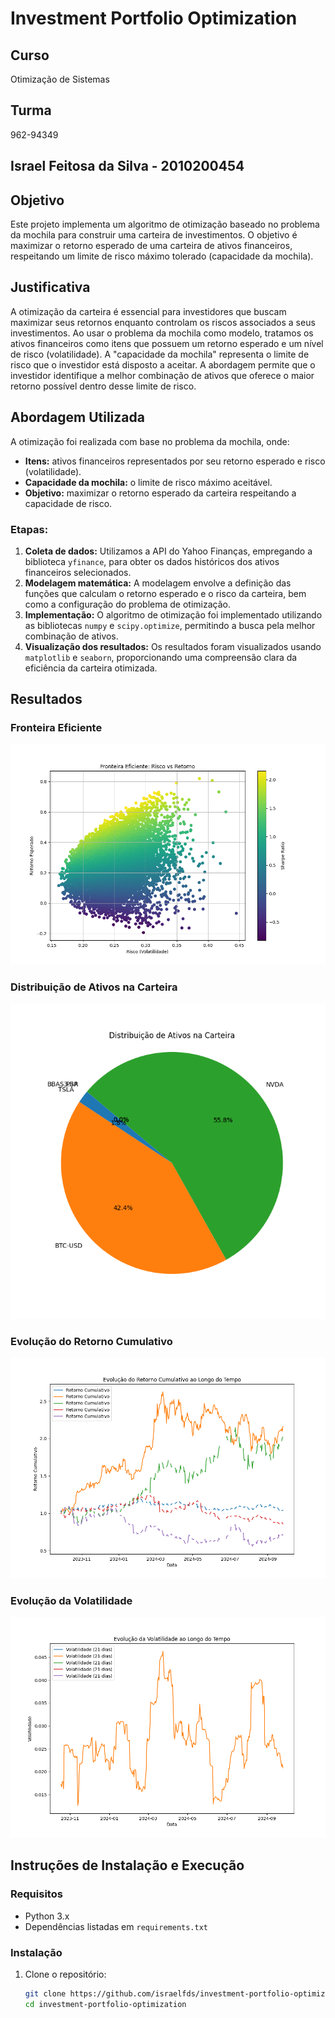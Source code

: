 # Investment Portfolio Optimization

## Curso
Otimização de Sistemas 
## Turma
962-94349
## Israel Feitosa da Silva - 2010200454


## Objetivo

Este projeto implementa um algoritmo de otimização baseado no problema da mochila para construir uma carteira de investimentos. O objetivo é maximizar o retorno esperado de uma carteira de ativos financeiros, respeitando um limite de risco máximo tolerado (capacidade da mochila).

## Justificativa

A otimização da carteira é essencial para investidores que buscam maximizar seus retornos enquanto controlam os riscos associados a seus investimentos. Ao usar o problema da mochila como modelo, tratamos os ativos financeiros como itens que possuem um retorno esperado e um nível de risco (volatilidade). A "capacidade da mochila" representa o limite de risco que o investidor está disposto a aceitar. A abordagem permite que o investidor identifique a melhor combinação de ativos que oferece o maior retorno possível dentro desse limite de risco.

## Abordagem Utilizada

A otimização foi realizada com base no problema da mochila, onde:
- **Itens:** ativos financeiros representados por seu retorno esperado e risco (volatilidade).
- **Capacidade da mochila:** o limite de risco máximo aceitável.
- **Objetivo:** maximizar o retorno esperado da carteira respeitando a capacidade de risco.

### Etapas:
1. **Coleta de dados:** Utilizamos a API do Yahoo Finanças, empregando a biblioteca `yfinance`, para obter os dados históricos dos ativos financeiros selecionados.
2. **Modelagem matemática:** A modelagem envolve a definição das funções que calculam o retorno esperado e o risco da carteira, bem como a configuração do problema de otimização.
3. **Implementação:** O algoritmo de otimização foi implementado utilizando as bibliotecas `numpy` e `scipy.optimize`, permitindo a busca pela melhor combinação de ativos.
4. **Visualização dos resultados:** Os resultados foram visualizados usando `matplotlib` e `seaborn`, proporcionando uma compreensão clara da eficiência da carteira otimizada.

## Resultados

### Fronteira Eficiente
![Fronteira Eficiente](fronteira_eficiente.png)

### Distribuição de Ativos na Carteira
![Distribuição de Ativos](distribuicao_ativos.png)

### Evolução do Retorno Cumulativo
![Evolução do Retorno Cumulativo](evolucao_retorno.png)

### Evolução da Volatilidade
![Evolução da Volatilidade](evolucao_risco.png)


## Instruções de Instalação e Execução

### Requisitos
- Python 3.x
- Dependências listadas em `requirements.txt`

### Instalação
1. Clone o repositório:
   ```bash
   git clone https://github.com/israelfds/investment-portfolio-optimization.git
   cd investment-portfolio-optimization
